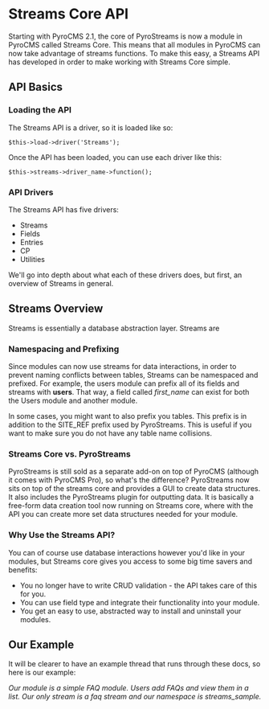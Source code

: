 # Streams Core API

Starting with PyroCMS 2.1, the core of PyroStreams is now a module in PyroCMS called Streams Core. This means that all modules in PyroCMS can now take advantage of streams functions. To make this easy, a Streams API has developed in order to make working with Streams Core simple.

## API Basics

### Loading the API

The Streams API is a driver, so it is loaded like so:

	$this->load->driver('Streams');
	
Once the API has been loaded, you can use each driver like this:

	$this->streams->driver_name->function();
	
### API Drivers

The Streams API has five drivers:

* Streams
* Fields
* Entries
* CP
* Utilities

We'll go into depth about what each of these drivers does, but first, an overview of Streams in general.

## Streams Overview

Streams is essentially a database abstraction layer. Streams are 

### Namespacing and Prefixing

Since modules can now use streams for data interactions, in order to prevent naming conflicts between tables, Streams can be namespaced and prefixed. For example, the users module can prefix all of its fields and streams with **users**. That way, a field called _first\_name_ can exist for both the Users module and another module.

In some cases, you might want to also prefix you tables. This prefix is in addition to the SITE_REF prefix used by PyroStreams. This is useful if you want to make sure you do not have any table name collisions.

### Streams Core vs. PyroStreams

PyroStreams is still sold as a separate add-on on top of PyroCMS (although it comes with PyroCMS Pro), so what's the difference? PyroStreams now sits on top of the streams core and provides a GUI to create data structures. It also includes the PyroStreams plugin for outputting data. It is basically a free-form data creation tool now running on Streams core, where with the API you can create more set data structures needed for your module.

### Why Use the Streams API?

You can of course use database interactions however you'd like in your modules, but Streams core gives you access to some big time savers and benefits:

* You no longer have to write CRUD validation - the API takes care of this for you.
* You can use field type and integrate their functionality into your module.
* You get an easy to use, abstracted way to install and uninstall your modules.

## Our Example

It will be clearer to have an example thread that runs through these docs, so here is our example:

_Our module is a simple FAQ module. Users add FAQs and view them in a list. Our only stream is a faq stream and our namespace is streams_sample._